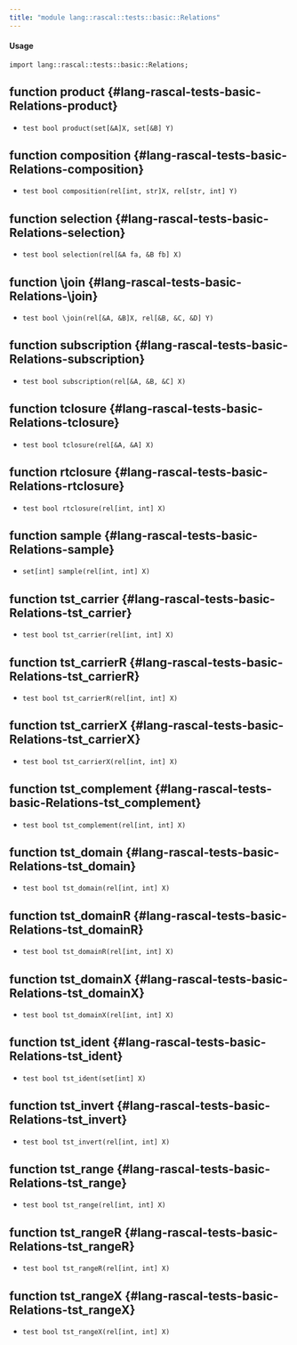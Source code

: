 ```yaml
---
title: "module lang::rascal::tests::basic::Relations"
---
```


#### Usage

`import lang::rascal::tests::basic::Relations;`

## function product {#lang-rascal-tests-basic-Relations-product}

* ``test bool product(set[&A]X, set[&B] Y)``

## function composition {#lang-rascal-tests-basic-Relations-composition}

* ``test bool composition(rel[int, str]X, rel[str, int] Y)``

## function selection {#lang-rascal-tests-basic-Relations-selection}

* ``test bool selection(rel[&A fa, &B fb] X)``

## function \join {#lang-rascal-tests-basic-Relations-\join}

* ``test bool \join(rel[&A, &B]X, rel[&B, &C, &D] Y)``

## function subscription {#lang-rascal-tests-basic-Relations-subscription}

* ``test bool subscription(rel[&A, &B, &C] X)``

## function tclosure {#lang-rascal-tests-basic-Relations-tclosure}

* ``test bool tclosure(rel[&A, &A] X)``

## function rtclosure {#lang-rascal-tests-basic-Relations-rtclosure}

* ``test bool rtclosure(rel[int, int] X)``

## function sample {#lang-rascal-tests-basic-Relations-sample}

* ``set[int] sample(rel[int, int] X)``

## function tst_carrier {#lang-rascal-tests-basic-Relations-tst_carrier}

* ``test bool tst_carrier(rel[int, int] X)``

## function tst_carrierR {#lang-rascal-tests-basic-Relations-tst_carrierR}

* ``test bool tst_carrierR(rel[int, int] X)``

## function tst_carrierX {#lang-rascal-tests-basic-Relations-tst_carrierX}

* ``test bool tst_carrierX(rel[int, int] X)``

## function tst_complement {#lang-rascal-tests-basic-Relations-tst_complement}

* ``test bool tst_complement(rel[int, int] X)``

## function tst_domain {#lang-rascal-tests-basic-Relations-tst_domain}

* ``test bool tst_domain(rel[int, int] X)``

## function tst_domainR {#lang-rascal-tests-basic-Relations-tst_domainR}

* ``test bool tst_domainR(rel[int, int] X)``

## function tst_domainX {#lang-rascal-tests-basic-Relations-tst_domainX}

* ``test bool tst_domainX(rel[int, int] X)``

## function tst_ident {#lang-rascal-tests-basic-Relations-tst_ident}

* ``test bool tst_ident(set[int] X)``

## function tst_invert {#lang-rascal-tests-basic-Relations-tst_invert}

* ``test bool tst_invert(rel[int, int] X)``

## function tst_range {#lang-rascal-tests-basic-Relations-tst_range}

* ``test bool tst_range(rel[int, int] X)``

## function tst_rangeR {#lang-rascal-tests-basic-Relations-tst_rangeR}

* ``test bool tst_rangeR(rel[int, int] X)``

## function tst_rangeX {#lang-rascal-tests-basic-Relations-tst_rangeX}

* ``test bool tst_rangeX(rel[int, int] X)``

